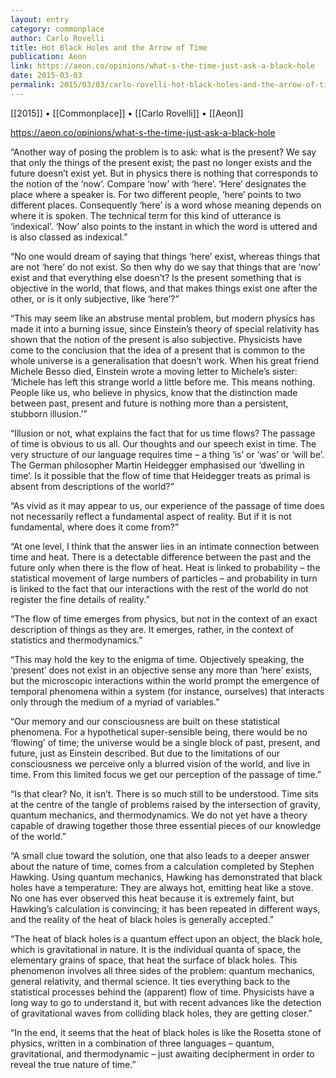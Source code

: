 ```yaml
---
layout: entry
category: commonplace
author: Carlo Rovelli
title: Hot Black Holes and the Arrow of Time
publication: Aeon
link: https://aeon.co/opinions/what-s-the-time-just-ask-a-black-hole
date: 2015-03-03
permalink: 2015/03/03/carlo-rovelli-hot-black-holes-and-the-arrow-of-time
---
```


[[2015]] • [[Commonplace]] • [[Carlo Rovelli]] • [[Aeon]]

https://aeon.co/opinions/what-s-the-time-just-ask-a-black-hole

“Another way of posing the problem is to ask: what is the present? We say that only the things of the present exist; the past no longer exists and the future doesn’t exist yet. But in physics there is nothing that corresponds to the notion of the ‘now’. Compare ‘now’ with ‘here’. ‘Here’ designates the place where a speaker is. For two different people, ‘here’ points to two different places. Consequently ‘here’ is a word whose meaning depends on where it is spoken. The technical term for this kind of utterance is ‘indexical’. ‘Now’ also points to the instant in which the word is uttered and is also classed as indexical.”

“No one would dream of saying that things ‘here’ exist, whereas things that are not ‘here’ do not exist. So then why do we say that things that are ‘now’ exist and that everything else doesn’t? Is the present something that is objective in the world, that flows, and that makes things exist one after the other, or is it only subjective, like ‘here’?”

“This may seem like an abstruse mental problem, but modern physics has made it into a burning issue, since Einstein’s theory of special relativity has shown that the notion of the present is also subjective. Physicists have come to the conclusion that the idea of a present that is common to the whole universe is a generalisation that doesn’t work. When his great friend Michele Besso died, Einstein wrote a moving letter to Michele’s sister: ‘Michele has left this strange world a little before me. This means nothing. People like us, who believe in physics, know that the distinction made between past, present and future is nothing more than a persistent, stubborn illusion.’”

“Illusion or not, what explains the fact that for us time flows? The passage of time is obvious to us all. Our thoughts and our speech exist in time. The very structure of our language requires time – a thing ‘is’ or ‘was’ or ‘will be’. The German philosopher Martin Heidegger emphasised our ‘dwelling in time’. Is it possible that the flow of time that Heidegger treats as primal is absent from descriptions of the world?”

“As vivid as it may appear to us, our experience of the passage of time does not necessarily reflect a fundamental aspect of reality. But if it is not fundamental, where does it come from?”

“At one level, I think that the answer lies in an intimate connection between time and heat. There is a detectable difference between the past and the future only when there is the flow of heat. Heat is linked to probability – the statistical movement of large numbers of particles – and probability in turn is linked to the fact that our interactions with the rest of the world do not register the fine details of reality.”

“The flow of time emerges from physics, but not in the context of an exact description of things as they are. It emerges, rather, in the context of statistics and thermodynamics.”

“This may hold the key to the enigma of time. Objectively speaking, the ‘present’ does not exist in an objective sense any more than ‘here’ exists, but the microscopic interactions within the world prompt the emergence of temporal phenomena within a system (for instance, ourselves) that interacts only through the medium of a myriad of variables.”

“Our memory and our consciousness are built on these statistical phenomena. For a hypothetical super-sensible being, there would be no ‘flowing’ of time; the universe would be a single block of past, present, and future, just as Einstein described. But due to the limitations of our consciousness we perceive only a blurred vision of the world, and live in time. From this limited focus we get our perception of the passage of time.”

“Is that clear? No, it isn’t. There is so much still to be understood. Time sits at the centre of the tangle of problems raised by the intersection of gravity, quantum mechanics, and thermodynamics. We do not yet have a theory capable of drawing together those three essential pieces of our knowledge of the world.”

“A small clue toward the solution, one that also leads to a deeper answer about the nature of time, comes from a calculation completed by Stephen Hawking. Using quantum mechanics, Hawking has demonstrated that black holes have a temperature: They are always hot, emitting heat like a stove. No one has ever observed this heat because it is extremely faint, but Hawking’s calculation is convincing; it has been repeated in different ways, and the reality of the heat of black holes is generally accepted.”

“The heat of black holes is a quantum effect upon an object, the black hole, which is gravitational in nature. It is the individual quanta of space, the elementary grains of space, that heat the surface of black holes. This phenomenon involves all three sides of the problem: quantum mechanics, general relativity, and thermal science. It ties everything back to the statistical processes behind the (apparent) flow of time. Physicists have a long way to go to understand it, but with recent advances like the detection of gravitational waves from colliding black holes, they are getting closer.”

“In the end, it seems that the heat of black holes is like the Rosetta stone of physics, written in a combination of three languages – quantum, gravitational, and thermodynamic – just awaiting decipherment in order to reveal the true nature of time.”

